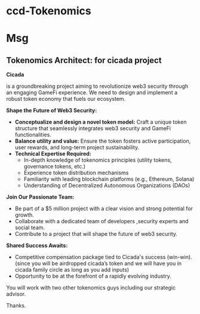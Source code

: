 # ccd-Tokenomics

# Msg
## **Tokenomics Architect: for cicada project**

**Cicada**

is a groundbreaking project aiming to revolutionize web3 security through an engaging GameFi experience. We need to design and implement a robust token economy that fuels our ecosystem.

**Shape the Future of Web3 Security:**

- **Conceptualize and design a novel token model:** Craft a unique token structure that seamlessly integrates web3 security and GameFi functionalities.
- **Balance utility and value:** Ensure the token fosters active participation, user rewards, and long-term project sustainability.
- **Technical Expertise Required:**
    - In-depth knowledge of tokenomics principles (utility tokens, governance tokens, etc.)
    - Experience token distribution mechanisms
    - Familiarity with leading blockchain platforms (e.g., Ethereum, Solana)
    - Understanding of Decentralized Autonomous Organizations (DAOs)

**Join Our Passionate Team:**

- Be part of a $5 million project with a clear vision and strong potential for growth.
- Collaborate with a dedicated team of developers ,security experts and social team.
- Contribute to a project that will shape the future of web3 security.

**Shared Success Awaits:**

- Competitive compensation package tied to Cicada's success (win-win).(since you will be airdropped cicada’s token and we will have you in cicada family circle as long as you add inputs)
- Opportunity to be at the forefront of a rapidly evolving industry.

You will work with two other tokenomics guys including our strategic advisor.

Thanks.